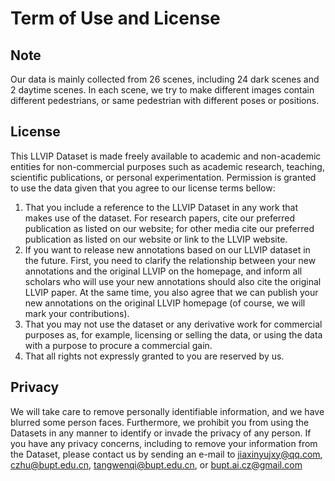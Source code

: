 # Term of Use and License

## Note

Our data is mainly collected from 26 scenes, including 24 dark scenes and 2 daytime scenes. In each scene, we try to make different images contain different pedestrians, or same pedestrian with different poses or positions. 

## License

This LLVIP Dataset is made freely available to academic and non-academic entities for non-commercial purposes such as academic research, teaching, scientific publications, or personal experimentation. Permission is granted to use the data given that you agree to our license terms bellow:

1. That you include a reference to the LLVIP Dataset in any work that makes use of the dataset. For research papers, cite our preferred publication as listed on our website; for other media cite our preferred publication as listed on our website or link to the LLVIP website.
2. If you want to release new annotations based on our LLVIP dataset in the future. First, you need to clarify the relationship between your new annotations and the original LLVIP on the homepage, and inform all scholars who will use your new annotations should also cite the original LLVIP paper. At the same time, you also agree that we can publish your new annotations on the original LLVIP homepage (of course, we will mark your contributions).
3. That you may not use the dataset or any derivative work for commercial purposes as, for example, licensing or selling the data, or using the data with a purpose to procure a commercial gain.
4. That all rights not expressly granted to you are reserved by us.

## Privacy

We will take care to remove personally identifiable information, and we have blurred some person faces. Furthermore, we prohibit you from using the Datasets in any manner to identify or invade the privacy of any person. If you have any privacy concerns, including to remove your information from the Dataset, please contact us by sending an e-mail to jiaxinyujxy@qq.com, czhu@bupt.edu.cn, tangwenqi@bupt.edu.cn, or bupt.ai.cz@gmail.com
